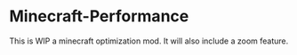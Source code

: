 # Minecraft-Performance
This is WIP a minecraft optimization mod.
It will also include a zoom feature.
